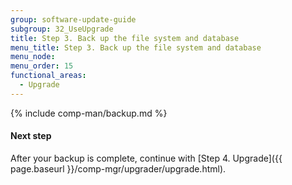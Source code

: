 ```yaml
---
group: software-update-guide
subgroup: 32_UseUpgrade
title: Step 3. Back up the file system and database
menu_title: Step 3. Back up the file system and database
menu_node:
menu_order: 15
functional_areas:
  - Upgrade
---
```


{% include comp-man/backup.md %}

#### Next step

After your backup is complete, continue with [Step 4. Upgrade]({{ page.baseurl }}/comp-mgr/upgrader/upgrade.html).

